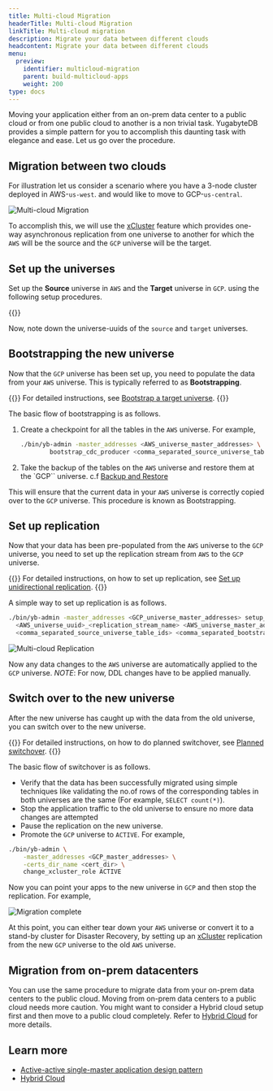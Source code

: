```yaml
---
title: Multi-cloud Migration
headerTitle: Multi-cloud Migration
linkTitle: Multi-cloud migration
description: Migrate your data between different clouds
headcontent: Migrate your data between different clouds
menu:
  preview:
    identifier: multicloud-migration
    parent: build-multicloud-apps
    weight: 200
type: docs
---
```


Moving your application either from an on-prem data center to a public cloud or from one public cloud to another is a non trivial task. YugabyteDB provides a simple pattern for you to accomplish this daunting task with elegance and ease. Let us go over the procedure.

## Migration between two clouds

For illustration let us consider a scenario where you have a 3-node cluster deployed in AWS-`us-west`. and would like to move to GCP-`us-central`.

![Multi-cloud Migration](/images/develop/multicloud/multicloud-migration-goal.png)

To accomplish this, we will use the [xCluster](../../../architecture/docdb-replication/async-replication/) feature which provides one-way asynchronous replication from one universe to another for which the `AWS` will be the source and the `GCP` universe will be the target.

## Set up the universes

Set up the **Source** universe in `AWS` and the **Target** universe in `GCP`. using the following setup procedures.

{{<cluster-setup-tabs>}}

Now, note down the universe-uuids of the `source` and `target` universes.

## Bootstrapping the new universe

Now that the `GCP` universe has been set up, you need to populate the data from your `AWS` universe. This is typically referred to as **Bootstrapping**.

{{<tip title="More Details">}}
For detailed instructions, see [Bootstrap a target universe](../../../deploy/multi-dc/async-replication/#bootstrap-a-target-universe).
{{</tip>}}

The basic flow of bootstrapping is as follows.

1. Create a checkpoint for all the tables in the `AWS` universe. For example,

    ```bash
    ./bin/yb-admin -master_addresses <AWS_universe_master_addresses> \
            bootstrap_cdc_producer <comma_separated_source_universe_table_ids>
    ```

1. Take the backup of the tables on the `AWS` universe and restore them at the `GCP`` universe. c.f [Backup and Restore](../../../manage/backup-restore/)

This will ensure that the current data in your `AWS` universe is correctly copied over to the `GCP` universe. This procedure is known as Bootstrapping.

## Set up replication

Now that your data has been pre-populated from the `AWS` universe to the `GCP` universe, you need to set up the replication stream from `AWS` to the `GCP` universe.

{{<tip title="More Details">}}
For detailed instructions, on how to set up replication, see [Set up unidirectional replication](../../../deploy/multi-dc/async-replication/#set-up-unidirectional-replication).
{{</tip>}}

A simple way to set up replication is as follows.

```bash
./bin/yb-admin -master_addresses <GCP_universe_master_addresses> setup_universe_replication \
  <AWS_universe_uuid>_<replication_stream_name> <AWS_universe_master_addresses> \
  <comma_separated_source_universe_table_ids> <comma_separated_bootstrap_ids>
```

![Multi-cloud Replication](/images/develop/multicloud/multicloud-migration-replication.png)

Now any data changes to the `AWS` universe are automatically applied to the `GCP` universe. _NOTE_: For now, DDL changes have to be applied manually.

## Switch over to the new universe

After the new universe has caught up with the data from the old universe, you can switch over to the new universe.

{{<tip title="More Details">}}
For detailed instructions, on how to do planned switchover, see [Planned switchover](../../../deploy/multi-dc/async-replication-transactional/#switchover-planned-failover).
{{</tip>}}

The basic flow of switchover is as follows.

- Verify that the data has been successfully migrated using simple techniques like validating the no.of rows of the corresponding tables in both universes are the same (For example, `SELECT count(*)`).
- Stop the application traffic to the old universe to ensure no more data changes are attempted
- Pause the replication on the new universe.
- Promote the `GCP` universe to `ACTIVE`. For example,

```bash
./bin/yb-admin \
    -master_addresses <GCP_master_addresses> \
    -certs_dir_name <cert_dir> \
    change_xcluster_role ACTIVE
```

Now you can point your apps to the new universe in `GCP` and then stop the replication. For example,

![Migration complete](/images/develop/multicloud/multicloud-migration-complete.png)

At this point, you can either tear down your `AWS` universe or convert it to a stand-by cluster for Disaster Recovery, by setting up an [xCluster](../../../architecture/docdb-replication/async-replication/) replication from the new `GCP` universe to the old `AWS` universe.

## Migration from on-prem datacenters

You can use the same procedure to migrate data from your on-prem data centers to the public cloud. Moving from on-prem data centers to a public cloud needs more caution. You might want to consider a Hybrid cloud setup first and then move to a public cloud completely. Refer to [Hybrid Cloud](../hybrid-cloud) for more details.

## Learn more

- [Active-active single-master application design pattern](../../../develop/build-global-apps/active-active-single-master/)
- [Hybrid Cloud](../hybrid-cloud)
